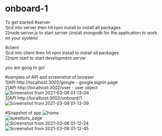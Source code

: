 # onboard-1

To get started 
#server<br>
1]cd into server then hit npm install to install all packages<br>
2]node server.js to start server (install mongodb for the application to work on your system)<br>

#client<br>
1]cd into client then hit npm install to install all packages<br>
2]npm start to start development server<br>

you are goog to go!<br>


#samples of API and screenshot of browser<br>
1]API http://localhost:3002/google - google signin page<br>
2]API http://localhost:3002/user - user object <br>
![Screenshot from 2021-03-08 01-13-04](https://user-images.githubusercontent.com/35592842/110252749-e3547e80-7fac-11eb-98c0-299d55da81ba.png)<br>
3]API http://localhost:3002/onboard/1<br>
![Screenshot from 2021-03-08 01-13-09](https://user-images.githubusercontent.com/35592842/110252769-f6ffe500-7fac-11eb-97bc-495066799ae5.png)<br>

#Snapshot of app
![home](https://user-images.githubusercontent.com/35592842/110252812-33334580-7fad-11eb-9254-8c9e440735c1.png)<br>
![questions_page](https://user-images.githubusercontent.com/35592842/110252814-36c6cc80-7fad-11eb-86cc-08b54b8a7705.png)<br>
![Screenshot from 2021-03-08 01-12-24](https://user-images.githubusercontent.com/35592842/110252824-480fd900-7fad-11eb-93c9-95aa6b329ecd.png)<br>
![Screenshot from 2021-03-08 01-12-45](https://user-images.githubusercontent.com/35592842/110252838-5e1d9980-7fad-11eb-9621-d83105cb8d4f.png)<br>

